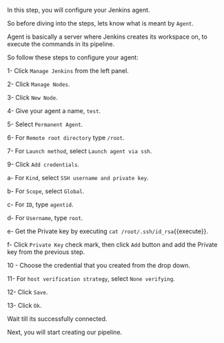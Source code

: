 In this step, you will configure your Jenkins agent.

So before diving into the steps, lets know what is meant by `Agent`.

Agent is basically a server where Jenkins creates its workspace on, to execute the commands in its pipeline.


So follow these steps to configure your agent:

1- Click `Manage Jenkins` from the left panel.

2- Click `Manage Nodes`.

3- Click `New Node`.

4- Give your agent a name, `test`.

5- Select `Permanent Agent`.

6- For `Remote root directory` type `/root`.

7- For `Launch method`, select `Launch agent via ssh`.


9- Click `Add credentials`.

a- For `Kind`, select `SSH username and private key`.

b- For `Scope`, select `Global`.

c- For `ID`, type `agentid`.

d- For `Username`, type `root`.

e- Get the Private key by executing `cat /root/.ssh/id_rsa`{{execute}}.

f- Click `Private Key` check mark, then click `Add` button and add the Private key from the previous step.

10 - Choose the credential that you created from the drop down.

11- For `host verification strategy`, select `None verifying`.

12- Click `Save`.

13- Click `Ok`.

Wait till its successfully connected.

Next, you will start creating our pipeline.
